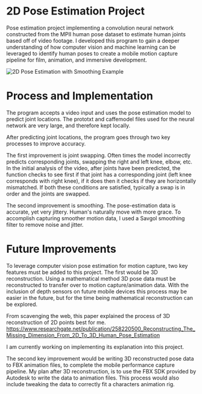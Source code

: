 # 2D Pose Estimation Project
Pose estimation project implementing a convolution neural network constructed from the MPII human pose dataset to estimate human joints based off of video footage. I developed this program to gain a deeper understanding of how computer vision and machine learning can be leveraged to identify human poses to create a mobile motion capture pipeline for film, animation, and immersive development. 

![2D Pose Estimation with Smoothing Example](example.gif) 

# Process and Implementation
The program accepts a video input and uses the pose estimation model to predict joint locations. The prototxt and caffemodel files used for the neural network are very large, and therefore kept locally.

After predicting joint locations, the program goes through two key processes to improve accuracy.

The first improvement is joint swapping. Often times the model incorrectly predicts corresponding joints, swapping the right and left knee, elbow, etc. In the initial analysis of the video, after joints have been predicted, the function checks to see first if that joint has a corresponding joint (left knee corresponds with right knee), if it does then it checks if they are horizontally mismatched. If both these conditions are satisfied, typically a swap is in order and the joints are swapped. 

The second improvement is smoothing. The pose-estimation data is accurate, yet very jittery. Human's naturally move with more grace. To accomplish capturing smoother motion data, I used a Savgol smoothing filter to remove noise and jitter. 

# Future Improvements
To leverage computer vision pose estimation for motion capture, two key features must be added to this project. The first would be 3D reconstruction. Using a mathematical method 3D pose data must be reconstructed to transfer over to motion capture/animation data. With the inclusion of depth sensors on future mobile devices this process may be easier in the future, but for the time being mathematical reconstruction can be explored. 

From scavenging the web, this paper explained the process of 3D reconstruction of 2D points best for me. 
https://www.researchgate.net/publication/258220500_Reconstructing_The_Missing_Dimension_From_2D_To_3D_Human_Pose_Estimation

I am currently working on implementing its explanation into this project. 

The second key improvement would be writing 3D reconstructed pose data to FBX animation files, to complete the mobile performance capture pipeline. My plan after 3D reconstruction, is to use the FBX SDK provided by Autodesk to write the data to animation files. This process would also include tweaking the data to correctly fit a characters animation rig. 

